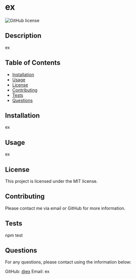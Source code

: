 
  # ex
  ![GitHub license](https://img.shields.io/badge/license-MIT-blue.svg)

## Description

ex

## Table of Contents

* [Installation](#installation)
* [Usage](#usage)
* [License](#license)
* [Contributing](#contributing)
* [Tests](#tests)
* [Questions](#questions)

## Installation

ex

## Usage

ex


## License

This project is licensed under the MIT license.
  

## Contributing

Please contact me via email or GitHub for more information.

## Tests

npm test

## Questions

For any questions, please contact using the information below:

GitHub: [@ex](https://github.com/ex)
Email: ex
  